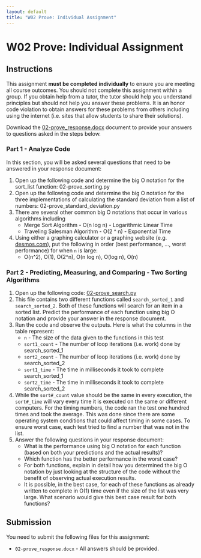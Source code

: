 ```yaml
---
layout: default
title: "W02 Prove: Individual Assignment"
---
```


# W02 Prove: Individual Assignment
## Instructions
This assignment **must be completed individually** to ensure you are meeting all course outcomes. You should not complete this assignment within a group. If you obtain help from a tutor, the tutor should help you understand principles but should not help you answer these problems. It is an honor code violation to obtain answers for these problems from others including using the internet (i.e. sites that allow students to share their solutions).

Download the [02-prove_response.docx](02-prove_response.docx) document to provide your answers to questions asked in the steps below.

### Part 1 - Analyze Code
In this section, you will be asked several questions that need to be answered in your response document:

1. Open up the following code and determine the big O notation for the sort_list function: 02-prove_sorting.py
2. Open up the following code and determine the big O notation for the three implementations of calculating the standard deviation from a list of numbers: 02-prove_standard_deviation.py
3. There are several other common big O notations that occur in various algorithms including
    * Merge Sort Algorithm - O(n log n) - Logarithmic Linear Time
    * Traveling Salesman Algorithm - O(2 ^ n) - Exponential Time
4. Using either a graphing calculator or a graphing website (e.g. [desmos.com](https://www.desmos.com/calculator)), put the following in order (best performance, ..., worst performance) for when `n` is large:
    * O(n^2), O(1), O(2^n), O(n log n), O(log n), O(n)

### Part 2 - Predicting, Measuring, and Comparing - Two Sorting Algorithms
1. Open up the following code: [02-prove_search.py]()
2. This file contains two different functions called `search_sorted_1` and `search_sorted_2`. Both of these functions will search for an item in a sorted list. Predict the performance of each function using big O notation and provide your answer in the response document.
3. Run the code and observe the outputs. Here is what the columns in the table represent:
    * `n` - The size of the data given to the functions in this test
    * `sort1_count` - The number of loop iterations (i.e. work) done by search_sorted_1
    * `sort2_count` - The number of loop iterations (i.e. work) done by search_sorted_2
    * `sort1_time` - The time in milliseconds it took to complete search_sorted_1
    * `sort2_time` - The time in milliseconds it took to complete search_sorted_2
4. While the `sort#_count` value should be the same in every execution, the `sort#_time` will vary every time it is executed on the same or different computers. For the timing numbers, the code ran the test one hundred times and took the average. This was done since there are some operating system conditions that could affect timing in some cases. To ensure worst case, each test tried to find a number that was not in the list.
5. Answer the following questions in your response document:
    * What is the performance using big O notation for each function (based on both your predictions and the actual results)?
    * Which function has the better performance in the worst case?
    * For both functions, explain in detail how you determined the big O notation by just looking at the structure of the code without the benefit of observing actual execution results.
    * It is possible, in the best case, for each of these functions as already written to complete in O(1) time even if the size of the list was very large. What scenario would give this best case result for both functions?

## Submission
You need to submit the following files for this assignment:
* `02-prove_response.docx` - All answers should be provided.